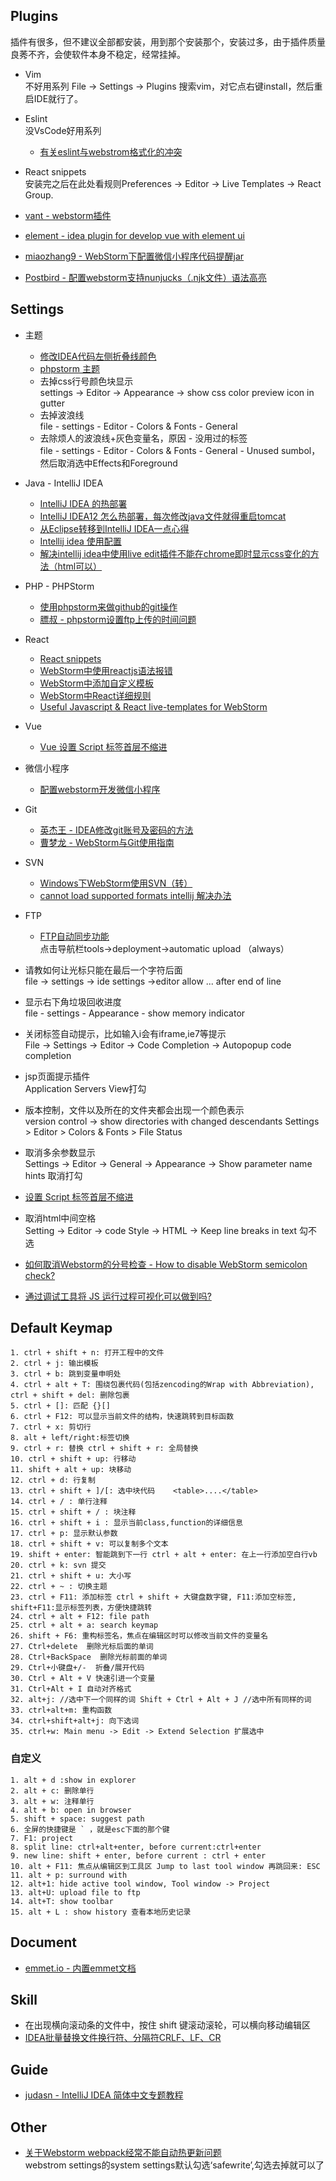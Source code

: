 ## Plugins
插件有很多，但不建议全部都安装，用到那个安装那个，安装过多，由于插件质量良莠不齐，会使软件本身不稳定，经常挂掉。

- Vim  
不好用系列
File -> Settings -> Plugins
搜索vim，对它点右键install，然后重启IDE就行了。

- Eslint  
没VsCode好用系列

  - [有关eslint与webstrom格式化的冲突](https://segmentfault.com/q/1010000014002641)

- React snippets   
安装完之后在此处看规则Preferences -> Editor -> Live Templates -> React Group.

- [vant - webstorm插件](http://plugins.jetbrains.com/plugin/11148-vant-plugin)
- [element - idea plugin for develop vue with element ui](https://github.com/jiaolong1021/ElementPlugin)

- [miaozhang9 - WebStorm下配置微信小程序代码提醒jar](https://github.com/miaozhang9/wecharCodejar)

- [Postbird - 配置webstorm支持nunjucks（.njk文件）语法高亮](http://www.ptbird.cn/webstorm-nunjucks-njk-highlight.html)

## Settings
- 主题

  - [修改IDEA代码左侧折叠线颜色](https://blog.csdn.net/FocusAgain/article/details/69257625)   
  - [phpstorm 主题](http://www.phpstorm-themes.com/)   
  - 去掉css行号颜色块显示  
  settings -> Editor -> Appearance -> show css color preview icon in gutter
  - 去掉波浪线  
  file - settings - Editor - Colors & Fonts - General
  - 去除烦人的波浪线+灰色变量名，原因 - 没用过的标签  
  file - settings - Editor - Colors & Fonts - General - Unused sumbol，然后取消选中Effects和Foreground

- Java - IntelliJ IDEA

  - [IntelliJ IDEA 的热部署](https://zyjustin9.iteye.com/blog/2173112)
  - [IntelliJ IDEA12 怎么热部署，每次修改java文件就得重启tomcat](https://www.oschina.net/question/194770_91781)
  - [从Eclipse转移到IntelliJ IDEA一点心得](http://www.ituring.com.cn/article/37792)
  - [Intellij idea 使用配置](https://hwy1782.iteye.com/blog/1917988)
  - [解决intellij idea中使用live edit插件不能在chrome即时显示css变化的方法（html可以）](https://www.cnblogs.com/nova-/p/3761698.html)

- PHP - PHPStorm

  - [使用phpstorm来做github的git操作](https://jingyan.baidu.com/article/27fa7326fc009e46f9271f47.html)
  - [膘叔 - phpstorm设置ftp上传的时间问题](http://www.neatstudio.com/show-2057-1.shtml)

- React

  - [React snippets](https://plugins.jetbrains.com/plugin/10113-react-snippets)
  - [WebStorm中使用reactjs语法报错](https://segmentfault.com/q/1010000004125560)
  - [WebStorm中添加自定义模板](https://github.com/jakwuh/webtip/tree/master/tips/02-08-2017)
  - [WebStorm中React详细规则](https://github.com/Drapegnik/env/tree/master/jetbrains/templates)
  - [Useful Javascript & React live-templates for WebStorm](https://medium.com/@drapegnik/useful-javascript-react-live-templates-for-webstorm-8a6c70aee207)
  
- Vue

  - [Vue 设置 Script 标签首层不缩进](https://www.jianshu.com/p/622c463ff925)  
  
  
- 微信小程序

  - [配置webstorm开发微信小程序](https://www.jianshu.com/p/e2b45d96301e)     
  
- Git

  - [英杰王 - IDEA修改git账号及密码的方法](https://blog.csdn.net/dalinsi/article/details/77989840)  
  - [曹梦龙 - WebStorm与Git使用指南](https://www.kancloud.cn/caomenglong/webstorm_guide/49494)  
  
- SVN

  - [Windows下WebStorm使用SVN（转）](https://www.cnblogs.com/Deasel-s-magic-box/p/3492941.html)  
  - [cannot load supported formats intellij 解决办法](https://blog.csdn.net/ameryzhu/article/details/24269841)  
  
- FTP

  - [FTP自动同步功能](https://www.jianshu.com/p/59692367e528)   
  点击导航栏tools->deployment->automatic upload （always）  

- 请教如何让光标只能在最后一个字符后面  
file -> settings -> ide settings ->editor
allow ... after end of line

- 显示右下角垃圾回收进度  
file - settings - Appearance - show memory indicator

- 关闭标签自动提示，比如输入i会有iframe,ie7等提示  
File -> Settings -> Editor -> Code Completion -> Autopopup code completion

- jsp页面提示插件   
Application Servers View打勾

- 版本控制，文件以及所在的文件夹都会出现一个颜色表示   
version control -> show directories with changed descendants
Settings > Editor > Colors & Fonts > File Status

- 取消多余参数显示  
Settings -> Editor -> General -> Appearance -> Show parameter name hints 
取消打勾

- [设置 Script 标签首层不缩进](https://www.jianshu.com/p/622c463ff925)
- 取消html中间空格  
Setting -> Editor -> code Style -> HTML -> Keep line breaks in text
勾不选

- [如何取消Webstorm的分号检查 - How to disable WebStorm semicolon check?](https://stackoverflow.com/questions/31583771/how-to-disable-webstorm-semicolon-check-in-node-js)
- [通过调试工具将 JS 运行过程可视化可以做到吗?](https://segmentfault.com/q/1010000000592521)


## Default Keymap

    1. ctrl + shift + n: 打开工程中的文件
    2. ctrl + j: 输出模板
    3. ctrl + b: 跳到变量申明处
    4. ctrl + alt + T: 围绕包裹代码(包括zencoding的Wrap with Abbreviation), ctrl + shift + del: 删除包裹
    5. ctrl + []: 匹配 {}[]
    6. ctrl + F12: 可以显示当前文件的结构，快速跳转到目标函数
    7. ctrl + x: 剪切行
    8. alt + left/right:标签切换
    9. ctrl + r: 替换 ctrl + shift + r: 全局替换
    10. ctrl + shift + up: 行移动
    11. shift + alt + up: 块移动
    12. ctrl + d: 行复制
    13. ctrl + shift + ]/[: 选中块代码    <table>....</table>
    14. ctrl + / : 单行注释
    15. ctrl + shift + / : 块注释
    16. ctrl + shift + i : 显示当前class,function的详细信息
    17. ctrl + p: 显示默认参数
    18. ctrl + shift + v: 可以复制多个文本
    19. shift + enter: 智能跳到下一行 ctrl + alt + enter: 在上一行添加空白行vb
    20. ctrl + k: svn 提交
    21. ctrl + shift + u: 大小写
    22. ctrl + ~ : 切换主题
    23. ctrl + F11: 添加标签 ctrl + shift + 大键盘数字键, F11:添加空标签, shift+F11:显示标签列表，方便快捷跳转
    24. ctrl + alt + F12: file path
    25. ctrl + alt + a: search keymap
    26. shift + F6: 重构标签名，焦点在编辑区时可以修改当前文件的变量名
    27. Ctrl+delete  删除光标后面的单词
    28. Ctrl+BackSpace  删除光标前面的单词
    29. Ctrl+小键盘+/-  折叠/展开代码
    30. Ctrl + Alt + V 快速引进一个变量
    31. Ctrl+Alt + I 自动对齐格式
    32. alt+j: //选中下一个同样的词 Shift + Ctrl + Alt + J //选中所有同样的词
    33. ctrl+alt+m: 重构函数
    34. ctrl+shift+alt+j: 向下选词
    35. ctrl+w: Main menu -> Edit -> Extend Selection 扩展选中
    
### 自定义

    1. alt + d :show in explorer
    2. alt + c: 删除单行
    3. alt + w: 注释单行
    4. alt + b: open in browser
    5. shift + space: suggest path
    6. 全屏的快捷键是 ` ，就是esc下面的那个键
    7. F1: project
    8. split line: ctrl+alt+enter, before current:ctrl+enter
    9. new line: shift + enter, before current : ctrl + enter
    10. alt + F11: 焦点从编辑区到工具区 Jump to last tool window 再跳回来: ESC
    11. alt + p: surround with
    12. alt+1: hide active tool window, Tool window -> Project
    13. alt+U: upload file to ftp
    14. alt+T: show toolbar
    15. alt + L : show history 查看本地历史记录 

## Document
- [emmet.io - 内置emmet文档](https://docs.emmet.io/cheat-sheet/)

## Skill
- 在出现横向滚动条的文件中，按住 shift 键滚动滚轮，可以横向移动编辑区
- [IDEA批量替换文件换行符、分隔符CRLF、LF、CR](https://codeantenna.com/a/afhmHjwAjT)

## Guide
- [judasn - IntelliJ IDEA 简体中文专题教程](https://github.com/judasn/IntelliJ-IDEA-Tutorial)

## Other
- [关于Webstorm webpack经常不能自动热更新问题](https://segmentfault.com/q/1010000007796140)  
webstrom settings的system settings默认勾选‘safewrite’,勾选去掉就可以了


